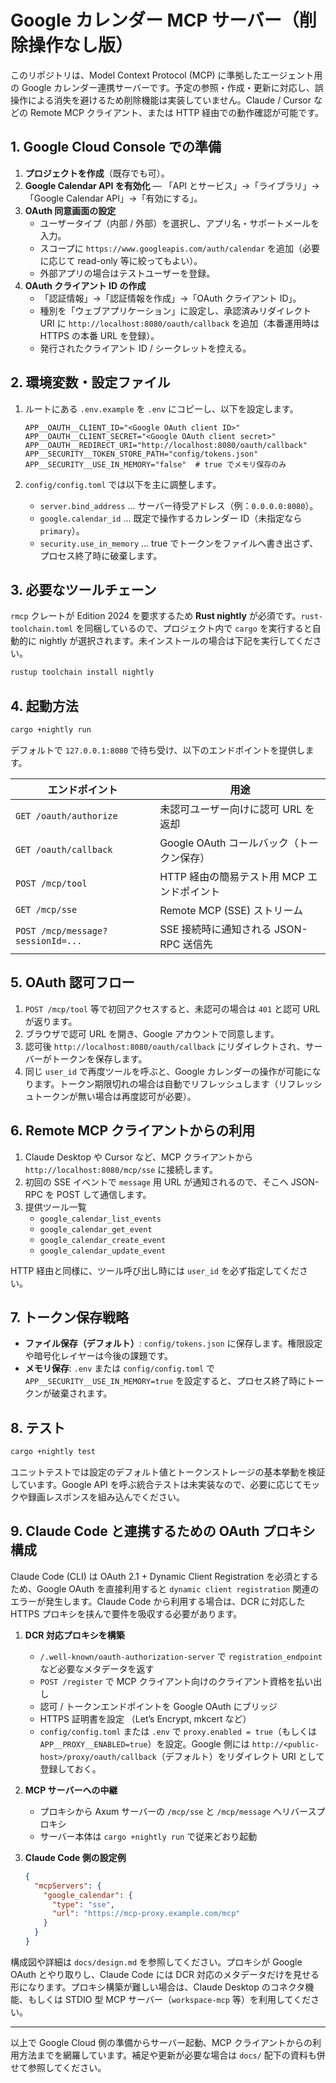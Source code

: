 # Google カレンダー MCP サーバー（削除操作なし版）

このリポジトリは、Model Context Protocol (MCP) に準拠したエージェント用の Google カレンダー連携サーバーです。予定の参照・作成・更新に対応し、誤操作による消失を避けるため削除機能は実装していません。Claude / Cursor などの Remote MCP クライアント、または HTTP 経由での動作確認が可能です。

## 1. Google Cloud Console での準備

1. **プロジェクトを作成**（既存でも可）。
2. **Google Calendar API を有効化** — 「API とサービス」→「ライブラリ」→「Google Calendar API」→「有効にする」。
3. **OAuth 同意画面の設定**
   - ユーザータイプ（内部 / 外部）を選択し、アプリ名・サポートメールを入力。
   - スコープに `https://www.googleapis.com/auth/calendar` を追加（必要に応じて read-only 等に絞ってもよい）。
   - 外部アプリの場合はテストユーザーを登録。
4. **OAuth クライアント ID の作成**
   - 「認証情報」→「認証情報を作成」→「OAuth クライアント ID」。
   - 種別を「ウェブアプリケーション」に設定し、承認済みリダイレクト URI に `http://localhost:8080/oauth/callback` を追加（本番運用時は HTTPS の本番 URL を登録）。
   - 発行されたクライアント ID / シークレットを控える。

## 2. 環境変数・設定ファイル

1. ルートにある `.env.example` を `.env` にコピーし、以下を設定します。

   ```env
   APP__OAUTH__CLIENT_ID="<Google OAuth client ID>"
   APP__OAUTH__CLIENT_SECRET="<Google OAuth client secret>"
   APP__OAUTH__REDIRECT_URI="http://localhost:8080/oauth/callback"
   APP__SECURITY__TOKEN_STORE_PATH="config/tokens.json"
   APP__SECURITY__USE_IN_MEMORY="false"  # true でメモリ保存のみ
   ```

2. `config/config.toml` では以下を主に調整します。
   - `server.bind_address` … サーバー待受アドレス（例：`0.0.0.0:8080`）。
   - `google.calendar_id` … 既定で操作するカレンダー ID（未指定なら `primary`）。
   - `security.use_in_memory` … true でトークンをファイルへ書き出さず、プロセス終了時に破棄します。

## 3. 必要なツールチェーン

`rmcp` クレートが Edition 2024 を要求するため **Rust nightly** が必須です。`rust-toolchain.toml` を同梱しているので、プロジェクト内で `cargo` を実行すると自動的に nightly が選択されます。未インストールの場合は下記を実行してください。

```bash
rustup toolchain install nightly
```

## 4. 起動方法

```bash
cargo +nightly run
```

デフォルトで `127.0.0.1:8080` で待ち受け、以下のエンドポイントを提供します。

| エンドポイント | 用途 |
| --- | --- |
| `GET /oauth/authorize` | 未認可ユーザー向けに認可 URL を返却 |
| `GET /oauth/callback` | Google OAuth コールバック（トークン保存） |
| `POST /mcp/tool` | HTTP 経由の簡易テスト用 MCP エンドポイント |
| `GET /mcp/sse` | Remote MCP (SSE) ストリーム |
| `POST /mcp/message?sessionId=...` | SSE 接続時に通知される JSON-RPC 送信先 |

## 5. OAuth 認可フロー

1. `POST /mcp/tool` 等で初回アクセスすると、未認可の場合は `401` と認可 URL が返ります。
2. ブラウザで認可 URL を開き、Google アカウントで同意します。
3. 認可後 `http://localhost:8080/oauth/callback` にリダイレクトされ、サーバーがトークンを保存します。
4. 同じ `user_id` で再度ツールを呼ぶと、Google カレンダーの操作が可能になります。トークン期限切れの場合は自動でリフレッシュします（リフレッシュトークンが無い場合は再度認可が必要）。

## 6. Remote MCP クライアントからの利用

1. Claude Desktop や Cursor など、MCP クライアントから `http://localhost:8080/mcp/sse` に接続します。
2. 初回の SSE イベントで `message` 用 URL が通知されるので、そこへ JSON-RPC を POST して通信します。
3. 提供ツール一覧
   - `google_calendar_list_events`
   - `google_calendar_get_event`
   - `google_calendar_create_event`
   - `google_calendar_update_event`

HTTP 経由と同様に、ツール呼び出し時には `user_id` を必ず指定してください。

## 7. トークン保存戦略

- **ファイル保存（デフォルト）**: `config/tokens.json` に保存します。権限設定や暗号化レイヤーは今後の課題です。
- **メモリ保存**: `.env` または `config/config.toml` で `APP__SECURITY__USE_IN_MEMORY=true` を設定すると、プロセス終了時にトークンが破棄されます。

## 8. テスト

```bash
cargo +nightly test
```

ユニットテストでは設定のデフォルト値とトークンストレージの基本挙動を検証しています。Google API を呼ぶ統合テストは未実装なので、必要に応じてモックや録画レスポンスを組み込んでください。

## 9. Claude Code と連携するための OAuth プロキシ構成

Claude Code (CLI) は OAuth 2.1 + Dynamic Client Registration を必須とするため、Google OAuth を直接利用すると `dynamic client registration` 関連のエラーが発生します。Claude Code から利用する場合は、DCR に対応した HTTPS プロキシを挟んで要件を吸収する必要があります。

1. **DCR 対応プロキシを構築**
   - `/.well-known/oauth-authorization-server` で `registration_endpoint` など必要なメタデータを返す
   - `POST /register` で MCP クライアント向けのクライアント資格を払い出し
   - 認可 / トークンエンドポイントを Google OAuth にブリッジ
   - HTTPS 証明書を設定 （Let’s Encrypt, mkcert など）
   - `config/config.toml` または `.env` で `proxy.enabled = true`（もしくは `APP__PROXY__ENABLED=true`）を設定。Google 側には `http://<public-host>/proxy/oauth/callback`（デフォルト）をリダイレクト URI として登録しておく。

2. **MCP サーバーへの中継**
   - プロキシから Axum サーバーの `/mcp/sse` と `/mcp/message` へリバースプロキシ
   - サーバー本体は `cargo +nightly run` で従来どおり起動

3. **Claude Code 側の設定例**
   ```json
   {
     "mcpServers": {
       "google_calendar": {
         "type": "sse",
         "url": "https://mcp-proxy.example.com/mcp"
       }
     }
   }
   ```

構成図や詳細は `docs/design.md` を参照してください。プロキシが Google OAuth とやり取りし、Claude Code には DCR 対応のメタデータだけを見せる形になります。プロキシ構築が難しい場合は、Claude Desktop のコネクタ機能、もしくは STDIO 型 MCP サーバー（`workspace-mcp` 等）を利用してください。

---

以上で Google Cloud 側の準備からサーバー起動、MCP クライアントからの利用方法までを網羅しています。補足や更新が必要な場合は `docs/` 配下の資料も併せて参照してください。
